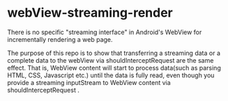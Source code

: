 # webView-streaming-render

There is no specific "streaming interface" in Android's WebView for incrementally rendering a web page.

The purpose of this repo is to show that transferring a streaming data or a complete data to the webView via shouldInterceptRequest are the same effect.
That is, WebView content will start to process data(such as parsing HTML, CSS, Javascript etc.) until the data is fully read, even though you provide a streaming inputStream to WebView content via shouldInterceptRequest .